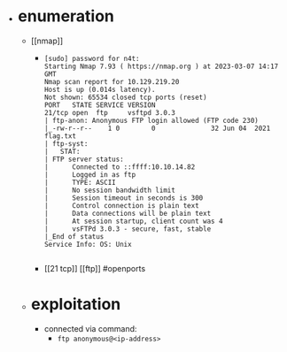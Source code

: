 - # enumeration
	- [[nmap]]
		- ```nmap
		  [sudo] password for n4t: 
		  Starting Nmap 7.93 ( https://nmap.org ) at 2023-03-07 14:17 GMT
		  Nmap scan report for 10.129.219.20
		  Host is up (0.014s latency).
		  Not shown: 65534 closed tcp ports (reset)
		  PORT   STATE SERVICE VERSION
		  21/tcp open  ftp     vsftpd 3.0.3
		  | ftp-anon: Anonymous FTP login allowed (FTP code 230)
		  |_-rw-r--r--    1 0        0              32 Jun 04  2021 flag.txt
		  | ftp-syst: 
		  |   STAT: 
		  | FTP server status:
		  |      Connected to ::ffff:10.10.14.82
		  |      Logged in as ftp
		  |      TYPE: ASCII
		  |      No session bandwidth limit
		  |      Session timeout in seconds is 300
		  |      Control connection is plain text
		  |      Data connections will be plain text
		  |      At session startup, client count was 4
		  |      vsFTPd 3.0.3 - secure, fast, stable
		  |_End of status
		  Service Info: OS: Unix
		  		
		  ```
		- [[21 tcp]] [[ftp]] #openports
	- # exploitation
		- connected via command:
			- `ftp anonymous@<ip-address>`